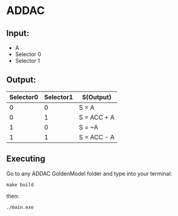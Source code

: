 # ADDAC

## Input:

- A
- Selector 0
- Selector 1

## Output:

| Selector0 | Selector1 | S(Output)   |
| --------- | --------- | ----------- |
| 0         | 0         | S = A       |
| 0         | 1         | S = ACC + A |
| 1         | 0         | S = ~A      |
| 1         | 1         | S = ACC - A |

## Executing

Go to any ADDAC GoldenModel folder and type into your terminal:

`make build`

then:

`./main.exe`